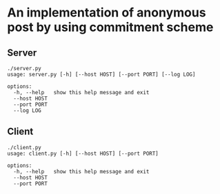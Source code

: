 # An implementation of anonymous post by using commitment scheme

## Server

```
./server.py
usage: server.py [-h] [--host HOST] [--port PORT] [--log LOG]

options:
  -h, --help   show this help message and exit
  --host HOST
  --port PORT
  --log LOG

```

## Client

```
./client.py
usage: client.py [-h] [--host HOST] [--port PORT]

options:
  -h, --help   show this help message and exit
  --host HOST
  --port PORT

```